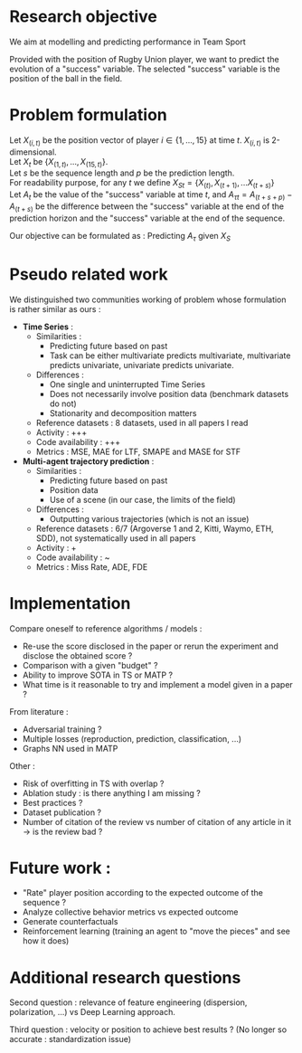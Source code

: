 # Research objective 

We aim at modelling and predicting performance in Team Sport 

Provided with the position of Rugby Union player, we want to predict the evolution of a "success" variable. The selected "success" variable is the position of the ball in the field.


# Problem formulation

Let $X_{(i,t)}$ be the position vector of player $i \in \{1, ..., 15\}$ at time $t$. $X_{(i,t)}$ is 2-dimensional.  
Let $X_t$ be $\{X_{(1,t)}, ..., X_{(15,t)}\}$.  
Let $s$ be the sequence length and $p$ be the prediction length.  
For readability purpose, for any $t$ we define ${X_S}_t = \{X_{(t)}, X_{(t+1)}, ... X_{(t+s)}\}$   
Let $A_t$ be the value of the "success" variable at time $t$, and ${A_\tau}_t = A_{(t + s + p)} - A_{(t + s)}$ be the difference between the "success" variable at the end of the prediction horizon and the "success" variable at the end of the sequence.  

Our objective can be formulated as : Predicting $A_\tau$ given $X_S$


# Pseudo related work

We distinguished two communities working of problem whose formulation is rather similar as ours :
* **Time Series** : 
  * Similarities :
    * Predicting future based on past
    * Task can be either multivariate predicts multivariate, multivariate predicts univariate, univariate predicts univariate. 
  * Differences :
    * One single and uninterrupted Time Series
    * Does not necessarily involve position data (benchmark datasets do not)
    * Stationarity and decomposition matters
  * Reference datasets : 8 datasets, used in all papers I read
  * Activity : +++
  * Code availability : +++
  * Metrics : MSE, MAE for LTF, SMAPE and MASE for STF
* **Multi-agent trajectory prediction** : 
  * Similarities :
    * Predicting future based on past
    * Position data
    * Use of a scene (in our case, the limits of the field)
  * Differences :
    * Outputting various trajectories (which is not an issue)
  * Reference datasets : 6/7 (Argoverse 1 and 2, Kitti, Waymo, ETH, SDD), not systematically used in all papers
  * Activity : +
  * Code availability : ~
  * Metrics : Miss Rate, ADE, FDE 

# Implementation

Compare oneself to reference algorithms / models :
* Re-use the score disclosed in the paper or rerun the experiment and disclose the obtained score ?
* Comparison with a given "budget" ?
* Ability to improve SOTA in TS or MATP ? 
* What time is it reasonable to try and implement a model given in a paper ?

From literature :
* Adversarial training ?
* Multiple losses (reproduction, prediction, classification, ...)
* Graphs NN used in MATP 

Other :
* Risk of overfitting in TS with overlap ?
* Ablation study : is there anything I am missing ?
* Best practices ?
* Dataset publication ?
* Number of citation of the review vs number of citation of any article in it $\to$ is the review bad ?


# Future work :

* "Rate" player position according to the expected outcome of the sequence ?
* Analyze collective behavior metrics vs expected outcome 
* Generate counterfactuals 
* Reinforcement learning (training an agent to "move the pieces" and see how it does)  

# Additional research questions

Second question : relevance of feature engineering (dispersion, polarization, ...) vs Deep Learning approach. 

Third question : velocity or position to achieve best results ? (No longer so accurate : standardization issue)
